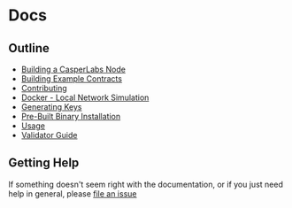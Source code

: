 # Docs

## Outline

- [Building a CasperLabs Node](BUILD.md)
- [Building Example Contracts](https://github.com/CasperLabs/contract-examples/blob/master/README.md)
- [Contributing](../CONTRIBUTING.md)
- [Docker - Local Network Simulation](../hack/docker/README.md)
- [Generating Keys](../VALIDATOR.md#setting-up-keys)
- [Pre-Built Binary Installation](INSTALL.md)
- [Usage](../USAGE.md)
- [Validator Guide](../VALIDATOR.md)

## Getting Help

If something doesn't seem right with the documentation, or if you just need
help in general, please [file an issue](https://github.com/CasperLabs/CasperLabs/issues/new)
